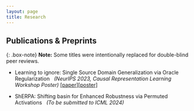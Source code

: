 ```yaml
---
layout: page
title: Research
---
```

## Publications & Preprints

{: .box-note}
**Note:** Some titles were intentionally replaced for double-blind peer reviews. 


- Learning to ignore: Single Source Domain Generalization via Oracle Regularization &nbsp; *(NeurIPS 2023, Causal Representation Learning Workshop Poster)* [[paper]](/assets/pdf/Learning_to_ignore__Single_Source_Domain_Generalization_via_Oracle_Regularization_CRL_NIPS2023.pdf)[[poster]](/assets/pdf/PROF_poster.pdf)

- ShERPA: Shifting basin for Enhanced Robustness via Permuted Activations &nbsp; *(To be submitted to ICML 2024)* 
